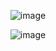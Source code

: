 <div align="center">

<!-- [![github stats](https://github-readme-stats.vercel.app/api?username=asiankoala&theme=prussian&show_icons=true&count_private=true&hide=contribs)](https://github.com/anuraghazra/github-readme-stats)  
 -->
![image](https://user-images.githubusercontent.com/45741682/160524640-182980dd-12aa-4afd-a84a-25122afbc321.png)

![image](https://user-images.githubusercontent.com/45741682/160018552-c90f1f37-cc46-49e4-a8cb-9732fa427d61.png)

<!--   ![](https://cdn.discordapp.com/attachments/674825944699109376/948789808883462144/hutaocrop.jpg)   -->
<!--   [discord](https://discordapp.com/users/343436575046369292)   -->
</div>
